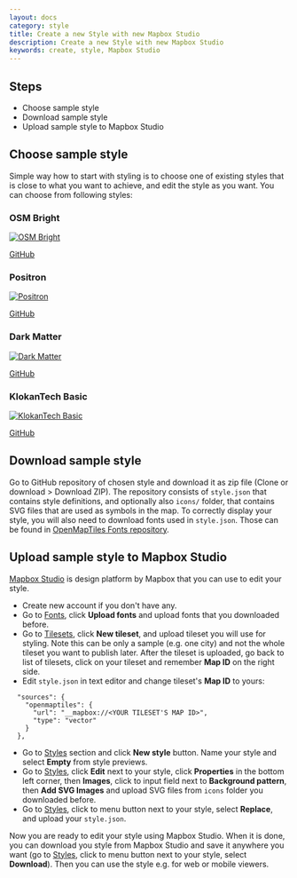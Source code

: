 ```yaml
---
layout: docs
category: style
title: Create a new Style with new Mapbox Studio 
description: Create a new Style with new Mapbox Studio 
keywords: create, style, Mapbox Studio 
---
```


## Steps
- Choose sample style
- Download sample style
- Upload sample style to Mapbox Studio



## Choose sample style
Simple way how to start with styling is to choose one of existing styles that is close to what you want to achieve, and edit the style as you want. You can choose from following styles:

### OSM Bright
[![OSM Bright](https://api.mapbox.com/styles/v1/openmaptiles/ciw6czz2n00242kmg6hw20box/static/8.540587,47.370555,14.08,0.00,0.00/300x200?access_token=pk.eyJ1Ijoib3Blbm1hcHRpbGVzIiwiYSI6ImNpdnY3eTJxZzAwMGMyb3BpdWJmajcxNzcifQ.hP1BxcxldIhakMcPSJLQ1Q)](https://openmaptiles.github.io/osm-bright-gl-style/#13.27/47.3704/8.5480)

[GitHub](https://github.com/openmaptiles/osm-bright-gl-style)

### Positron
[![Positron](https://api.mapbox.com/styles/v1/openmaptiles/ciwf3o3u2008z2pmq7pmvm6xq/static/8.540587,47.370555,14.08,0.00,0.00/300x200?access_token=pk.eyJ1Ijoib3Blbm1hcHRpbGVzIiwiYSI6ImNpdnY3eTJxZzAwMGMyb3BpdWJmajcxNzcifQ.hP1BxcxldIhakMcPSJLQ1Q)](https://openmaptiles.github.io/positron-gl-style/#13.27/47.3704/8.5480)

[GitHub](https://github.com/openmaptiles/positron-gl-style)

### Dark Matter
[![Dark Matter](https://api.mapbox.com/styles/v1/openmaptiles/ciwf4jmfe00882qmzvu5vh0zx/static/8.540587,47.370555,14.08,0.00,0.00/300x200?access_token=pk.eyJ1Ijoib3Blbm1hcHRpbGVzIiwiYSI6ImNpdnY3eTJxZzAwMGMyb3BpdWJmajcxNzcifQ.hP1BxcxldIhakMcPSJLQ1Q)](https://openmaptiles.github.io/dark-matter-gl-style/#13.27/47.3704/8.5480)

[GitHub](https://github.com/openmaptiles/dark-matter-gl-style)

### KlokanTech Basic
[![KlokanTech Basic](https://api.mapbox.com/styles/v1/openmaptiles/ciwf4zbsv007y2pmt2rspc1dc/static/8.540587,47.370555,14.08,0.00,0.00/300x200?access_token=pk.eyJ1Ijoib3Blbm1hcHRpbGVzIiwiYSI6ImNpdnY3eTJxZzAwMGMyb3BpdWJmajcxNzcifQ.hP1BxcxldIhakMcPSJLQ1Q)](https://openmaptiles.github.io/klokantech-basic-gl-style/#13.27/47.3704/8.5480)

[GitHub](https://github.com/openmaptiles/klokantech-basic-gl-style)

## Download sample style
Go to GitHub repository of chosen style and download it as zip file (Clone or download > Download ZIP). The repository consists of `style.json` that contains style definitions, and optionally also `icons/` folder, that contains SVG files that are used as symbols in the map.
To correctly display your style, you will also need to download fonts used in `style.json`. Those can be found in [OpenMapTiles Fonts repository](https://github.com/openmaptiles/fonts).

## Upload sample style to Mapbox Studio
[Mapbox Studio](https://www.mapbox.com/studio/) is design platform by Mapbox that you can use to edit your style.
- Create new account if you don't have any.
- Go to [Fonts](https://www.mapbox.com/studio/styles/fonts/), click __Upload fonts__ and upload fonts that you downloaded before.
- Go to [Tilesets](https://www.mapbox.com/studio/tilesets/), click __New tileset__, and upload tileset you will use for styling. Note this can be only a sample (e.g. one city) and not the whole tileset you want to publish later. After the tileset is uploaded, go back to list of tilesets, click on your tileset and remember __Map ID__ on the right side.
- Edit `style.json` in text editor and change tileset's __Map ID__ to yours:
```
  "sources": {
    "openmaptiles": {
      "url": "__mapbox://<YOUR TILESET'S MAP ID>",
      "type": "vector"
    }
  },
```
- Go to [Styles](https://www.mapbox.com/studio/styles/) section and click __New style__ button. Name your style and select __Empty__ from style previews.
- Go to [Styles](https://www.mapbox.com/studio/styles/), click __Edit__ next to your style, click __Properties__ in the bottom left corner, then __Images__, click to input field next to __Background pattern__, then __Add SVG Images__ and upload SVG files from `icons` folder you downloaded before.
- Go to [Styles](https://www.mapbox.com/studio/styles/), click to menu button next to your style, select __Replace__, and upload your `style.json`.

Now you are ready to edit your style using Mapbox Studio. When it is done, you can download you style from Mapbox Studio and save it anywhere you want (go to [Styles](https://www.mapbox.com/studio/styles/), click to menu button next to your style, select __Download__). Then you can use the style e.g. for web or mobile viewers.



